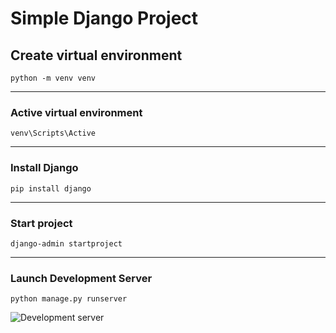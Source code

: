 # Simple Django Project

## Create virtual environment
```shell
python -m venv venv 
```

---
### Active virtual environment
```shell
venv\Scripts\Active
```

---
### Install Django
```shell
pip install django
```

---
### Start project
```shell
django-admin startproject
```

---
### Launch Development Server
```shell
python manage.py runserver
```

![Development server](C:\\Users\\user\\Pictures\\Screenshots\\django.png)